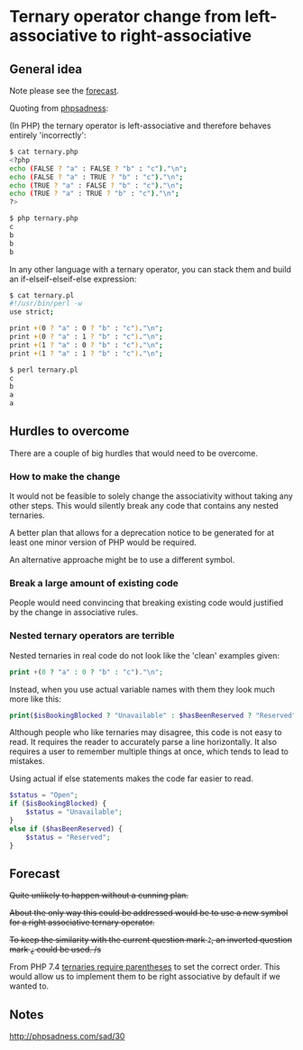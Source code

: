 # Ternary operator change from left-associative to right-associative  

## General idea

Note please see the <a href='#forecast'>forecast</a>.

Quoting from [phpsadness](http://phpsadness.com/sad/30):

(In PHP) the ternary operator is left-associative and therefore behaves entirely 'incorrectly':

```bash
$ cat ternary.php
<?php
echo (FALSE ? "a" : FALSE ? "b" : "c")."\n";
echo (FALSE ? "a" : TRUE ? "b" : "c")."\n";
echo (TRUE ? "a" : FALSE ? "b" : "c")."\n";
echo (TRUE ? "a" : TRUE ? "b" : "c")."\n";
?>

$ php ternary.php
c
b
b
b
```

In any other language with a ternary operator, you can stack them and build an if-elseif-elseif-else expression:

```bash
$ cat ternary.pl
#!/usr/bin/perl -w
use strict;

print +(0 ? "a" : 0 ? "b" : "c")."\n";
print +(0 ? "a" : 1 ? "b" : "c")."\n";
print +(1 ? "a" : 0 ? "b" : "c")."\n";
print +(1 ? "a" : 1 ? "b" : "c")."\n";

$ perl ternary.pl
c
b
a
a

```


## Hurdles to overcome

There are a couple of big hurdles that would need to be overcome.

### How to make the change

It would not be feasible to solely change the associativity without taking any other steps. This would silently break any code that contains any nested ternaries.

A better plan that allows for a deprecation notice to be generated for at least one minor version of PHP would be required.

An alternative approache might be to use a different symbol.

### Break a large amount of existing code

People would need convincing that breaking existing code would justified by the change in associative rules.  

### Nested ternary operators are terrible

Nested ternaries in real code do not look like the 'clean' examples given:

```php
print +(0 ? "a" : 0 ? "b" : "c")."\n";
```

Instead, when you use actual variable names with them they look much more like this:

```php
print($isBookingBlocked ? "Unavailable" : $hasBeenReserved ? "Reserved" : "Open") . "\n";
```

Although people who like ternaries may disagree, this code is not easy to read. It requires the reader to accurately parse a line horizontally.  It also requires a user to remember multiple things at once, which tends to lead to mistakes.

Using actual if else statements makes the code far easier to read.

```php
$status = "Open";
if ($isBookingBlocked) {
    $status = "Unavailable";
}
else if ($hasBeenReserved) {
    $status = "Reserved";
}
```

## Forecast

<strike>Quite unlikely to happen without a cunning plan.</strike>

<strike>About the only way this could be addressed would be to use a new symbol for a right associative ternary operator.</strike>

<strike>To keep the similarity with the current question mark `?`, an inverted question mark `¿` could be used. /s</strike>

From PHP 7.4 [ternaries require parentheses](https://wiki.php.net/rfc/ternary_associativity) to set the correct order. This would allow us to implement them to be right associative by default if we wanted to.

## Notes

http://phpsadness.com/sad/30
